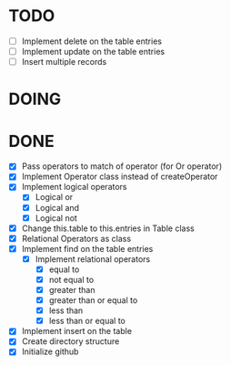 # TODO

- [ ] Implement delete on the table entries
- [ ] Implement update on the table entries
- [ ] Insert multiple records

# DOING

# DONE

- [x] Pass operators to match of operator (for Or operator)
- [x] Implement Operator class instead of createOperator
- [x] Implement logical operators
    - [x] Logical or
    - [x] Logical and
    - [x] Logical not
- [x] Change this.table to this.entries in Table class
- [x] Relational Operators as class
- [x] Implement find on the table entries
  - [x] Implement relational operators
    - [x] equal to
    - [x] not equal to
    - [x] greater than
    - [x] greater than or equal to
    - [x] less than 
    - [x] less than or equal to
- [x] Implement insert on the table
- [x] Create directory structure
- [x] Initialize github